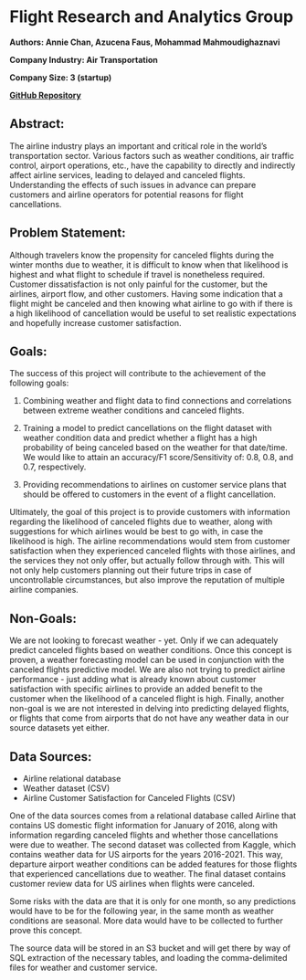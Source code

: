 

# Flight Research and Analytics Group

**Authors: Annie Chan, Azucena Faus, Mohammad Mahmoudighaznavi**

**Company Industry: Air Transportation**

**Company Size: 3 (startup)**

**[GitHub Repository](https://github.com/fausa/Flight_Analytics)**


## Abstract:
The airline industry plays an important and critical role in the world’s transportation sector. Various factors such as weather conditions, air traffic control, airport operations, etc., have the capability to directly and indirectly affect airline services, leading to delayed and canceled flights. Understanding the effects of such issues in advance can prepare customers and airline operators for potential reasons for flight cancellations.

## Problem Statement:
Although travelers know the propensity for canceled flights during the winter months due to weather, it is difficult to know when that likelihood is highest and what flight to schedule if travel is nonetheless required. Customer dissatisfaction is not only painful for the customer, but the airlines, airport flow, and other customers. Having some indication that a flight might be canceled and then knowing what airline to go with if there is a high likelihood of cancellation would be useful to set realistic expectations and hopefully increase customer satisfaction.

## Goals:
The success of this project will contribute to the achievement of the following goals:

1. Combining weather and flight data to find connections and correlations between extreme weather conditions and canceled flights.

2. Training a model to predict cancellations on the flight dataset with weather condition data and predict whether a flight has a high probability of being canceled based on the weather for that date/time. We would like to attain an accuracy/F1 score/Sensitivity of: 0.8, 0.8, and 0.7, respectively.

3. Providing recommendations to airlines on customer service plans that should be offered to customers in the event of a flight cancellation.

Ultimately, the goal of this project is to provide customers with information regarding the likelihood of canceled flights due to weather, along with suggestions for which airlines would be best to go with, in case the likelihood is high. The airline recommendations would stem from customer satisfaction when they experienced canceled flights with those airlines, and the services they not only offer, but actually follow through with. This will not only help customers planning out their future trips in case of uncontrollable circumstances, but also improve the reputation of multiple airline companies.

## Non-Goals:
We are not looking to forecast weather - yet. Only if we can adequately predict canceled flights based on weather conditions. Once this concept is proven, a weather forecasting model can be used in conjunction with the canceled flights predictive model. We are also not trying to predict airline performance - just adding what is already known about customer satisfaction with specific airlines to provide an added benefit to the customer when the likelihood of a canceled flight is high. Finally, another non-goal is we are not interested in delving into predicting delayed flights, or flights that come from airports that do not have any weather data in our source datasets yet either. 

## Data Sources:
* Airline relational database
* Weather dataset (CSV)
* Airline Customer Satisfaction for Canceled Flights (CSV)

One of the data sources comes from a relational database called Airline that contains US domestic flight information for January of 2016, along with information regarding canceled flights and whether those cancellations were due to weather. The second dataset was collected from Kaggle, which contains weather data for US airports for the years 2016-2021. This way, departure airport weather conditions can be added features for those flights that experienced cancellations due to weather. The final dataset contains customer review data for US airlines when flights were canceled. 

Some risks with the data are that it is only for one month, so any predictions would have to be for the following year, in the same month as weather conditions are seasonal. More data would have to be collected to further prove this concept. 

The source data will be stored in an S3 bucket and will get there by way of SQL extraction of the necessary tables, and loading the comma-delimited files for weather and customer service.



